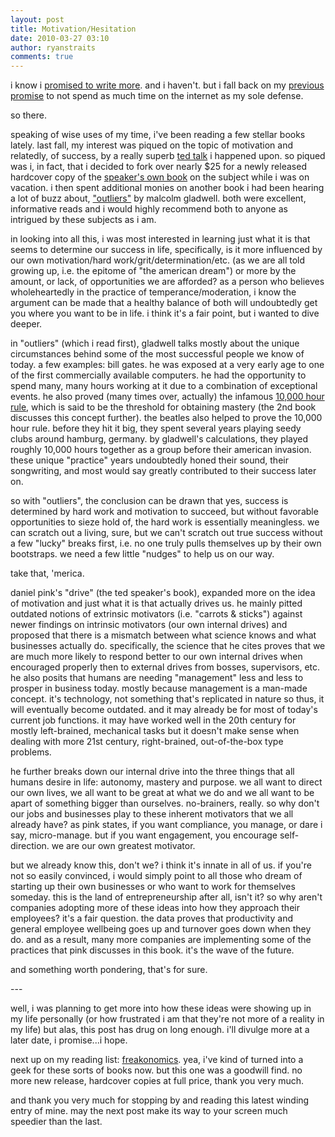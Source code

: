 ```yaml
---
layout: post
title: Motivation/Hesitation
date: 2010-03-27 03:10
author: ryanstraits
comments: true
---
```

<p>i know i <a href="/blog/2010/2/23/social-lent-working.html" target="_blank">promised to write more</a>. and i haven't. but i fall back on my <a href="/blog/2009/10/29/less-netmore-gross.html" target="_blank">previous promise</a> to not spend as much time on the internet as my sole defense.</p>
<p>so there.</p>
<p>speaking of wise uses of my time, i've been reading a few stellar books lately. last fall, my interest was piqued on the topic of motivation and relatedly, of success, by a really superb <a href="http://www.ted.com/talks/dan_pink_on_motivation.html" target="_blank">ted talk</a> i happened upon. so piqued was i, in fact, that i decided to fork over nearly $25 for a newly released hardcover copy of the <a href="http://www.amazon.com/Drive-Surprising-Truth-About-Motivates/dp/1594488843/ref=sr_1_1?ie=UTF8&amp;s=books&amp;qid=1269310552&amp;sr=1-1" target="_blank">speaker's own book</a> on the subject while i was on vacation. i then spent additional monies on another book i had been hearing a lot of buzz about, <a href="http://www.amazon.com/Outliers-Story-Success-Malcolm-Gladwell/dp/0316017922/ref=sr_1_1?ie=UTF8&amp;s=books&amp;qid=1269309665&amp;sr=1-1" target="_blank">"outliers"</a> by malcolm gladwell. both were excellent, informative reads and i would highly recommend both to anyone as intrigued by these subjects as i am.</p>
<p>in looking into all this, i was most interested in learning just what it is that seems to determine our success in life, specifically, is it more influenced by our own motivation/hard work/grit/determination/etc. (as we are all told growing up, i.e. the epitome of "the american dream") or more by the amount, or lack, of opportunities we are afforded? as a person who believes wholeheartedly in the practice of temperance/moderation, i know the argument can be made that a healthy balance of both will undoubtedly get you where you want to be in life. i think it's a fair point, but i wanted to dive deeper.</p>
<p>in "outliers" (which i read first), gladwell talks mostly about the unique circumstances behind some of the most successful people we know of today. a few examples: bill gates. he was exposed at a very early age to one of the first commercially available computers. he had the opportunity to spend many, many hours working at it due to a combination of exceptional events. he also proved (many times over, actually) the infamous <a href="http://en.wikipedia.org/wiki/Outliers_(book)" target="_blank">10,000 hour rule</a>, which is said to be the threshold for obtaining mastery (the 2nd book discusses this concept further). the beatles also helped to prove the 10,000 hour rule. before they hit it big, they spent several years playing seedy clubs around hamburg, germany. by gladwell's calculations, they played roughly 10,000 hours together as a group before their american invasion. these unique "practice" years undoubtedly honed their sound, their songwriting, and most would say greatly contributed to their success later on.</p>
<p>so with "outliers", the conclusion can be drawn that yes, success is determined by hard work and motivation to succeed, but without favorable opportunities to sieze hold of, the hard work is essentially meaningless. we can scratch out a living, sure, but we can't scratch out true success without a few "lucky" breaks first, i.e. no one truly pulls themselves up by their own bootstraps. we need a few little "nudges" to help us on our way.</p>
<p>take that, 'merica.</p>
<p>daniel pink's "drive" (the ted speaker's book), expanded more on the idea of motivation and just what it is that actually drives us. he mainly pitted outdated notions of extrinsic motivators (i.e. "carrots &amp; sticks") against newer findings on intrinsic motivators (our own internal drives) and proposed that there is a mismatch between what science knows and what businesses actually do. specifically, the science that he cites proves that we are much more likely to respond better to our own internal drives when encouraged properly then to external drives from bosses, supervisors, etc. he also posits that humans are needing "management" less and less to prosper in business today. mostly because management is a man-made concept. it's technology, not something that's replicated in nature so thus, it will eventually become outdated. and it may already be for most of today's current job functions. it may have worked well in the 20th century for mostly left-brained, mechanical tasks but it doesn't make sense when dealing with more 21st century, right-brained, out-of-the-box type problems.</p>
<p>he further breaks down our internal drive into the three things that all humans desire in life: autonomy, mastery and purpose. we all want to direct our own lives, we all want to be great at what we do and we all want to be apart of something bigger than ourselves. no-brainers, really. so why don't our jobs and businesses play to these inherent motivators that we all already have? as pink states, if you want compliance, you manage, or dare i say, micro-manage. but if you want engagement, you encourage self-direction. we are our own greatest motivator.</p>
<p>but we already know this, don't we? i think it's innate in all of us. if you're not so easily convinced, i would simply point to all those who dream of starting up their own businesses or who want to work for themselves someday. this is the land of entrepreneurship after all, isn't it? so why aren't companies adopting more of these ideas into how they approach their employees? it's a fair question. the data proves that productivity and general employee wellbeing goes up and turnover goes down when they do. and as a result, many more companies are implementing some of the practices that pink discusses in this book. it's the wave of the future.</p>
<p>and something worth pondering, that's for sure.</p>
<p>---</p>
<p>well, i was planning to get more into how these ideas were showing up in my life personally (or how frustrated i am that they're not more of a reality in my life) but alas, this post has drug on long enough. i'll divulge more at a later date, i promise...i hope.</p>
<p>next up on my reading list:&nbsp;<a href="http://www.amazon.com/Freakonomics-Economist-Explores-Hidden-Everything/dp/006073132X" target="_blank">freakonomics</a>. yea, i've kind of turned into a geek for these sorts of books now. but this one was a goodwill find. no more new release, hardcover copies at full price, thank you very much.</p>
<p>and thank you very much for stopping by and reading this latest winding entry of mine. may the next post make its way to your screen much speedier than the last.</p>

